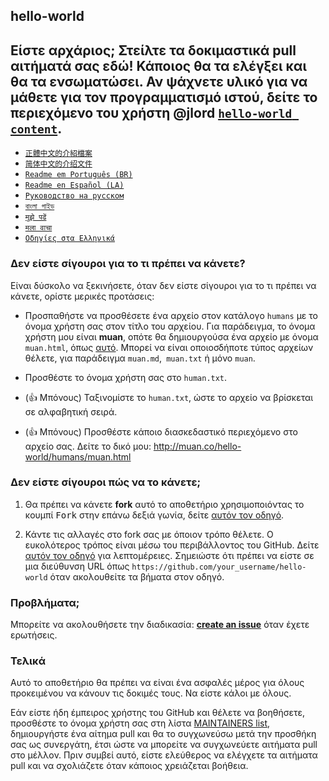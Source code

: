 ## hello-world

Είστε αρχάριος; Στείλτε τα δοκιμαστικά pull αιτήματά σας εδώ! Κάποιος θα τα ελέγξει και θα τα ενσωματώσει.
Αν ψάχνετε υλικό για να μάθετε για τον προγραμματισμό ιστού, δείτε το περιεχόμενο του χρήστη @jlord [`hello-world content`](https://github.com/jlord/hello-world/blob/master/code-life.md).
---

- [`正體中文的介紹檔案`](README-zhtw.md)
- [`简体中文的介绍文件`](README-zhcn.md)
- [`Readme em Português (BR)`](README-ptBR.md)
- [`Readme en Español (LA)`](README-spLA.md)
- [`Руководство на русском`](README-ru.md)
- [`বাংলা গাইড`](README-bn.md)
- [`मुझे पढें`](README-hindi.md)
- [`मला वाचा`](README-mar.md)
- [`Οδηγίες στα Ελληνικά`](README-el.md)

### Δεν είστε σίγουροι για το τι πρέπει να κάνετε?

Είναι δύσκολο να ξεκινήσετε, όταν δεν είστε σίγουροι για το τι πρέπει να κάνετε, ορίστε μερικές προτάσεις:

- Προσπαθήστε να προσθέσετε ένα αρχείο στον κατάλογο `humans` με το όνομα χρήστη σας στον τίτλο του αρχείου. Για παράδειγμα, το όνομα χρήστη μου είναι **muan**, οπότε θα δημιουργούσα ένα αρχείο με όνομα `muan.html`, όπως [αυτό](https://github.com/muan/hello-world/commit/a25ce6ab6d71fa3e7311e90538eee3f797b29aec). Μπορεί να είναι οποιοσδήποτε τύπος αρχείων θέλετε, για παράδειγμα `muan.md`,` muan.txt` ή μόνο `muan`. 

- Προσθέστε το όνομα χρήστη σας στο `human.txt`.

- (:+1: Μπόνους) Ταξινομίστε το `human.txt`, ώστε το αρχείο να βρίσκεται σε αλφαβητική σειρά.

- (:+1: Μπόνους) Προσθέστε κάποιο διασκεδαστικό περιεχόμενο στο αρχείο σας. Δείτε το δικό μου: http://muan.co/hello-world/humans/muan.html

### Δεν είστε σίγουροι πώς να το κάνετε;

1. Θα πρέπει να κάνετε **fork** αυτό το αποθετήριο χρησιμοποιόντας το κουμπί <kbd>Fork</kbd> στην επάνω δεξιά γωνία, δείτε [αυτόν τον οδηγό](https://help.github.com/articles/fork-a-repo/#fork-an-example-repository).

2. Κάντε τις αλλαγές στο fork σας με όποιον τρόπο θέλετε. Ο ευκολότερος τρόπος είναι μέσω του περιβάλλοντος του GitHub. Δείτε [αυτόν τον οδηγό](https://guides.github.com/activities/hello-world/#branch) για λεπτομέρειες. Σημειώστε ότι πρέπει να είστε σε μια διεύθυνση URL όπως `https://github.com/your_username/hello-world` όταν ακολουθείτε τα βήματα στον οδηγό.

### Προβλήματα;

Μπορείτε να ακολουθήσετε την διαδικασία: [**create an issue**](https://github.com/muan/hello-world/issues/new) όταν έχετε ερωτήσεις.

### Τελικά

Αυτό το αποθετήριο θα πρέπει να είναι ένα ασφαλές μέρος για όλους προκειμένου να κάνουν τις δοκιμές τους. Να είστε κάλοι με όλους.

Εάν είστε ήδη έμπειρος χρήστης του GitHub και θέλετε να βοηθήσετε, προσθέστε το όνομα χρήστη σας στη λίστα [MAINTAINERS list](MAINTAINERS.md), δημιουργήστε ένα αίτημα pull και θα το συγχωνεύσω μετά την προσθήκη σας ως συνεργάτη, έτσι ώστε να μπορείτε να συγχωνεύετε αιτήματα pull στο μέλλον. Πριν συμβεί αυτό, είστε ελεύθερος να ελέγχετε τα αιτήματα pull και να σχολιάζετε όταν κάποιος χρειάζεται βοήθεια.
